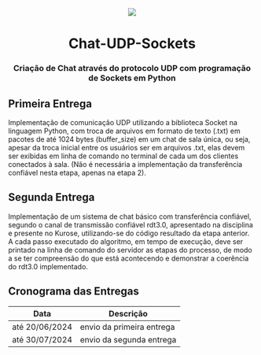 <div align="center">
<img src="https://github.com/mikaellmiguel/Chat-UDP-Sockets/assets/144696910/b2494c37-e120-4b6c-a1a9-f0988699ea77"  />
</div>

<h1 align="center">Chat-UDP-Sockets</h1> 

<h3 align="center">Criação de Chat através do protocolo UDP com programação de Sockets em Python
  </h3> 



## Primeira Entrega
Implementação de comunicação UDP utilizando a biblioteca Socket na
linguagem Python, com troca de arquivos em formato de texto (.txt) em pacotes de até
1024 bytes (buffer_size) em um chat de sala única, ou seja, apesar da troca inicial entre
os usuários ser em arquivos .txt, elas devem ser exibidas em linha de comando no
terminal de cada um dos clientes conectados à sala. (Não é necessária a
implementação da transferência confiável nesta etapa, apenas na etapa 2).

## Segunda Entrega
Implementação de um sistema de chat básico com transferência
confiável, segundo o canal de transmissão confiável rdt3.0, apresentado na
disciplina e presente no Kurose, utilizando-se do código resultado da etapa anterior.
A cada passo executado do algoritmo, em tempo de execução, deve ser printado na
linha de comando do servidor as etapas do processo, de modo a se ter
compreensão do que está acontecendo e demonstrar a coerência do rdt3.0
implementado.

## Cronograma das Entregas

Data  | Descrição
:--------:| -------------
 até 20/06/2024| envio da primeira entrega
 até 30/07/2024| envio da segunda entrega
